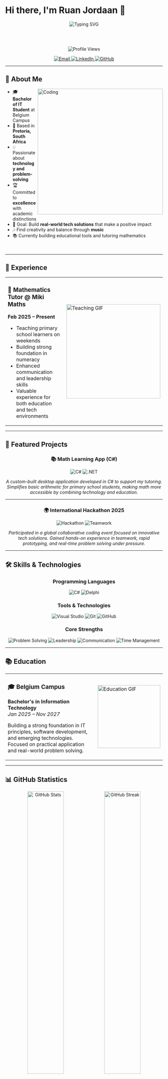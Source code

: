 # Hi there, I'm Ruan Jordaan 👋

<div align="center">
  
  <!-- Animated typing SVG -->
  <img src="https://readme-typing-svg.herokuapp.com?font=Fira+Code&size=22&duration=3000&pause=1000&color=F7931E&center=true&vCenter=true&width=600&lines=Bachelor+of+IT+Student+%F0%9F%8E%93;Based+in+Pretoria%2C+South+Africa+%F0%9F%8C%8D;Passionate+Problem+Solver+%F0%9F%92%A1;Building+Tech+Solutions+%F0%9F%9A%80" alt="Typing SVG" />
  
  <br><br>
  
  <!-- Profile views counter -->
  <img src="https://komarev.com/ghpvc/?username=ruanjordaan&label=Profile%20views&color=0e75b6&style=flat" alt="Profile Views" />
  
  <!-- Contact badges -->
  <p>
    <a href="mailto:jordaanruan28@gmail.com">
      <img src="https://img.shields.io/badge/Email-D14836?style=for-the-badge&logo=gmail&logoColor=white" alt="Email" />
    </a>
    <a href="https://www.linkedin.com/in/ruan-jordaan-8a17252b0">
      <img src="https://img.shields.io/badge/LinkedIn-0077B5?style=for-the-badge&logo=linkedin&logoColor=white" alt="LinkedIn" />
    </a>
    <a href="https://github.com/ruanjordaan">
      <img src="https://img.shields.io/badge/GitHub-100000?style=for-the-badge&logo=github&logoColor=white" alt="GitHub" />
    </a>
  </p>

</div>

---

## 🚀 About Me

<img align="right" alt="Coding" width="400" src="https://cdn.dribbble.com/users/1162077/screenshots/3848914/programmer.gif">

- 🎓 **Bachelor of IT Student** at Belgium Campus
- 📍 Based in **Pretoria, South Africa**
- 💡 Passionate about **technology and problem-solving**
- 🏆 Committed to **excellence** with academic distinctions
- 🎯 Goal: Build **real-world tech solutions** that make a positive impact
- 🎶 Find creativity and balance through **music**
- 📚 Currently building educational tools and tutoring mathematics

<br clear="both">

---

## 💼 Experience

<table>
<tr>
<td width="50%">

### 🧮 Mathematics Tutor @ Miki Maths
**Feb 2025 – Present**

- Teaching primary school learners on weekends
- Building strong foundation in numeracy
- Enhanced communication and leadership skills
- Valuable experience for both education and tech environments

</td>
<td width="50%">

<img src="https://media.giphy.com/media/LaVp0AyqR5bGsC5Cbm/giphy.gif" width="300" alt="Teaching GIF">

</td>
</tr>
</table>

---

## 🧠 Featured Projects

<div align="center">

### 📚 Math Learning App (C#)
<img src="https://img.shields.io/badge/C%23-239120?style=for-the-badge&logo=c-sharp&logoColor=white" alt="C#" />
<img src="https://img.shields.io/badge/.NET-5C2D91?style=for-the-badge&logo=.net&logoColor=white" alt=".NET" />

*A custom-built desktop application developed in C# to support my tutoring. Simplifies basic arithmetic for primary school students, making math more accessible by combining technology and education.*

---

### 🌍 International Hackathon 2025
<img src="https://img.shields.io/badge/Hackathon-FF6B6B?style=for-the-badge&logo=code&logoColor=white" alt="Hackathon" />
<img src="https://img.shields.io/badge/Teamwork-4ECDC4?style=for-the-badge&logo=users&logoColor=white" alt="Teamwork" />

*Participated in a global collaborative coding event focused on innovative tech solutions. Gained hands-on experience in teamwork, rapid prototyping, and real-time problem solving under pressure.*

</div>

---

## 🛠️ Skills & Technologies

<div align="center">

### Programming Languages
<img src="https://img.shields.io/badge/C%23-239120?style=for-the-badge&logo=c-sharp&logoColor=white" alt="C#" />
<img src="https://img.shields.io/badge/Delphi-EE1F35?style=for-the-badge&logo=delphi&logoColor=white" alt="Delphi" />

### Tools & Technologies  
<img src="https://img.shields.io/badge/Visual_Studio-5C2D91?style=for-the-badge&logo=visual%20studio&logoColor=white" alt="Visual Studio" />
<img src="https://img.shields.io/badge/Git-F05032?style=for-the-badge&logo=git&logoColor=white" alt="Git" />
<img src="https://img.shields.io/badge/GitHub-100000?style=for-the-badge&logo=github&logoColor=white" alt="GitHub" />

### Core Strengths
<img src="https://img.shields.io/badge/Problem_Solving-FF6B6B?style=for-the-badge&logo=lightbulb&logoColor=white" alt="Problem Solving" />
<img src="https://img.shields.io/badge/Leadership-4ECDC4?style=for-the-badge&logo=users&logoColor=white" alt="Leadership" />
<img src="https://img.shields.io/badge/Communication-45B7D1?style=for-the-badge&logo=chat&logoColor=white" alt="Communication" />
<img src="https://img.shields.io/badge/Time_Management-96CEB4?style=for-the-badge&logo=clock&logoColor=white" alt="Time Management" />

</div>

---

## 📚 Education

<table>
<tr>
<td width="70%">

### 🎓 Belgium Campus
**Bachelor's in Information Technology**  
*Jan 2025 – Nov 2027*

Building a strong foundation in IT principles, software development, and emerging technologies. Focused on practical application and real-world problem solving.

</td>
<td width="30%">

<img src="https://media.giphy.com/media/WUlplcMpOCEmTGBtBW/giphy.gif" width="200" alt="Education GIF">

</td>
</tr>
</table>

---

## 📊 GitHub Statistics

<div align="center">
  
  <img width="48%" src="https://github-readme-stats.vercel.app/api?username=Wefowamasa&show_icons=true&theme=radical&hide_border=true" alt="GitHub Stats" />
  <img width="48%" src="https://github-readme-streak-stats.herokuapp.com/?user=Wefowamasa&theme=radical&hide_border=true" alt="GitHub Streak" />
  
  <br><br>
  
  <img width="50%" src="https://github-readme-stats.vercel.app/api/top-langs/?username=ruanjordaan&layout=compact&theme=radical&hide_border=true" alt="Top Languages" />

</div>

---

## 🎯 Current Focus

<div align="center">

```text
🔭 Currently working on: Educational C# applications
🌱 Learning: Advanced software development patterns
👯 Looking to collaborate on: Open source educational tools
💬 Ask me about: C#, Mathematics tutoring, Problem solving
⚡ Fun fact: I combine coding with music for creative inspiration
```

</div>

---

## 🌟 Let's Connect!

<div align="center">
  
  <a href="https://www.linkedin.com/in/ruan-jordaan-8a17252b0">
    <img src="https://img.shields.io/badge/LinkedIn-Let's%20Connect-blue?style=for-the-badge&logo=linkedin" alt="LinkedIn" />
  </a>
  
  <a href="mailto:jordaanruan28@gmail.com">
    <img src="https://img.shields.io/badge/Email-Say%20Hello-red?style=for-the-badge&logo=gmail" alt="Email" />
  </a>
  
  <br><br>
  
  <!-- Quote with styling -->
  <img src="https://quotes-github-readme.vercel.app/api?type=horizontal&theme=radical" alt="Random Dev Quote" />
  
  <br><br>
  
  ### 💭 Personal Quote
  *"Strive not to be a success, but rather to be of value."* – Albert Einstein
  
  <br>
  
  <!-- Activity graph -->
  <img src="https://github-readme-activity-graph.vercel.app/graph?username=Wefowamasa&theme=radical&hide_border=true" alt="GitHub Activity Graph" />

</div>

---

<div align="center">
  
  ### 🎉 Thanks for visiting my profile!
  
  <img src="https://media.giphy.com/media/LnQjpWaON8nhr21vNW/giphy.gif" width="60"> <em><b>I love connecting with different people</b> so if you want to say <b>hi, I'll be happy to meet you more!</b> 😊</em>
  
  ---
  
  <img src="https://komarev.com/ghpvc/?username=ruanjordaan&label=Profile%20Views&color=blue&style=plastic" alt="Profile Views" />
  
</div>
